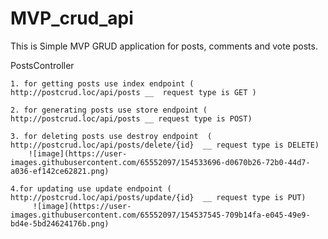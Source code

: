 # MVP_crud_api

This is Simple MVP GRUD application for posts, comments and vote posts.

PostsController

    1. for getting posts use index endpoint ( http://postcrud.loc/api/posts __  request type is GET )
    
    2. for generating posts use store endpoint ( http://postcrud.loc/api/posts __ request type is POST)
    
    3. for deleting posts use destroy endpoint  ( http://postcrud.loc/api/posts/delete/{id}  __ request type is DELETE)
        ![image](https://user-images.githubusercontent.com/65552097/154533696-d0670b26-72b0-44d7-a036-ef142ce62821.png)
        
    4.for updating use update endpoint ( http://postcrud.loc/api/posts/update/{id}  __ request type is PUT)
         ![image](https://user-images.githubusercontent.com/65552097/154537545-709b14fa-e045-49e9-bd4e-5bd24624176b.png)
         
    

